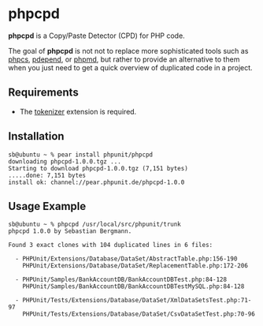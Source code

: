 phpcpd
======

**phpcpd** is a Copy/Paste Detector (CPD) for PHP code.

The goal of **phpcpd** is not not to replace more sophisticated tools such as [phpcs](http://pear.php.net/PHP_CodeSniffer), [pdepend](http://pdepend.org/), or [phpmd](http://phpmd.org/), but rather to provide an alternative to them when you just need to get a quick overview of duplicated code in a project.

Requirements
------------

* The [tokenizer](http://www.php.net/tokenizer) extension is required.

Installation
------------

    sb@ubuntu ~ % pear install phpunit/phpcpd 
    downloading phpcpd-1.0.0.tgz ...
    Starting to download phpcpd-1.0.0.tgz (7,151 bytes)
    .....done: 7,151 bytes
    install ok: channel://pear.phpunit.de/phpcpd-1.0.0

Usage Example
-------------

    sb@ubuntu ~ % phpcpd /usr/local/src/phpunit/trunk 
    phpcpd 1.0.0 by Sebastian Bergmann.

    Found 3 exact clones with 104 duplicated lines in 6 files:

      - PHPUnit/Extensions/Database/DataSet/AbstractTable.php:156-190
        PHPUnit/Extensions/Database/DataSet/ReplacementTable.php:172-206

      - PHPUnit/Samples/BankAccountDB/BankAccountDBTest.php:84-128
        PHPUnit/Samples/BankAccountDB/BankAccountDBTestMySQL.php:84-128

      - PHPUnit/Tests/Extensions/Database/DataSet/XmlDataSetsTest.php:71-97
        PHPUnit/Tests/Extensions/Database/DataSet/CsvDataSetTest.php:70-96

